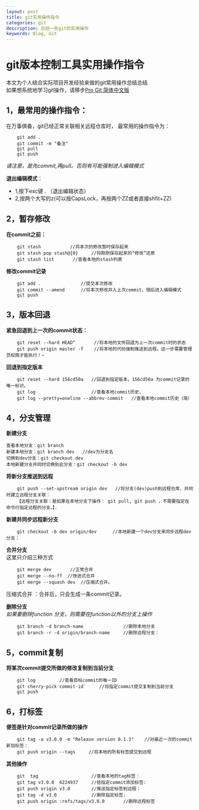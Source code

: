 ```yaml
---
layout: post
title: git实用操作指令
categories: git
description: 总结一些git的实用操作
keywords: Blog, Git
---
```

git版本控制工具实用操作指令
============   
本文为个人结合实际项目开发经验来做的git常用操作总结总结       
如果想系统地学习git操作，请移步[Pro Git 简体中文版](http://iissnan.com/progit/)     

1，最常用的操作指令：
--------------
在万事俱备，git已经正常关联相关远程仓库时，
最常用的操作指令为：

        git add .
        git commit -m "备注"
        git pull
        git push

*请注意，是先commit,再pull。否则有可能强制进入编辑模式*      

**退出编辑模式**：
* 1,按下esc键 . （退出编辑状态）
* 2,按两个大写的z(可以按CapsLock，再按两个ZZ或者直接shfit+ZZ)



2，暂存修改
--------------
**在commit之前：**

        git stash           //将本次的修改暂时保存起来
        git stash pop stash@{0}     //将刚刚保存起来的“修改”还原
        git stash list       //查看本地的stash列表
        
**修改commit记录**

        git add .               //提交本次修改
        git commit --amend      //将本次修改并入上次commit，随后进入编辑模式
        git push

3，版本回退
--------------            
**紧急回退到上一次的commit状态：**

        git reset --hard HEAD^       //将本地的文件回退为上一次commit时的状态
        git push origin master -f    //将本地的代码强制推送到远程。这一步需要管理员权限才能执行！~

**回退到指定版本**     

        git reset --hard 156cd50a   //回退到指定版本，156cd50a 为commit记录的唯一标识。
        git log                     //查看本地commit历史，
        git log --pretty=oneline --abbrev-commit   //查看本地commit历史（简）


4，分支管理
--------------
**新建分支**

    查看本地分支：git branch
    新建本地分支：git branch dev   //dev为分支名
    切换到dev分支：git checkout dev
    本地新建分支并同时切换到此分支：git checkout -b dev

**将新分支推送到远程**

        git push --set-upstream origin dev   //将分支(dev)push到远程仓库，并同时建立远程分支关联：
        【远程分支关联：是如果在本地分支下操作： git pull, git push ，不需要指定在命令行指定远程的分支。】．

**新建并同步远程新分支**     

        git checkout -b dev origin/dev      //本地新建一个dev分支来同步远程dev分支：

**合并分支**        
这里只介绍三种方式       

        git merge dev       //正常合并
        git merge --no-ff  //快进式合并
        git merge --squash dev  //压缩式合并。
        
压缩式合并 ：合并后，只会生成一条commit记录。

**删除分支**        
*如果要删除function 分支，则需要在function以外的分支上操作*

        git branch -d branch-name               //删除本地分支
        git branch -r -d origin/branch-name     //删除远程分支：


5，commit复制
--------------
**将某次commit提交所做的修改复制到当前分支**     
        
        git log         //查看目标commit的唯一ID
        git cherry-pick commit-id`     //将指定commit提交复制到当前分支
        git push
   

6，打标签
--------------
**便签是针对commit记录所做的操作**

        git tag -a v3.0.0 -m "Release version 0.1.3"    //对最近一次的commit新加标签：
        git push origin --tags     //将本地的所有标签提交到远程

**其他操作**

        git  tag                    //查看本地的tag标签：
        git tag v3.0.0  6224937     //给指定commit添加标签:
        git push origin v3.0        //推送指定标签到远程：
        git tag -d v3.0             //删除指定标签:
        git push origin :refs/tags/v3.0.0       //删除远程标签


